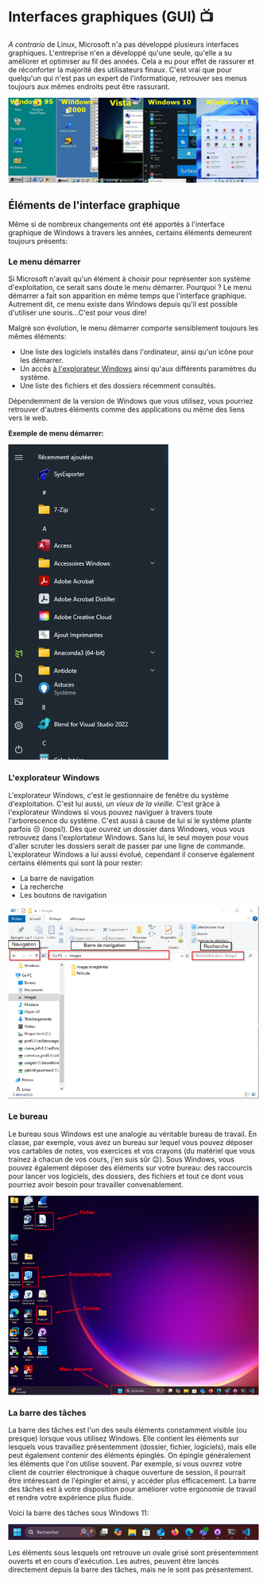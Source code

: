 # Interfaces graphiques (GUI) 📺

*A contrario* de Linux, Microsoft n'a pas développé plusieurs interfaces graphiques. L'entreprise n'en a développé qu'une seule, qu'elle a su améliorer et optimiser au fil des années. Cela a eu pour effet de rassurer et de réconforter la majorité des utilisateurs finaux. C'est vrai que pour quelqu'un qui n'est pas un expert de l'informatique, retrouver ses menus toujours aux mêmes endroits peut être rassurant.

![WindowsGUI](./Assets/02/WinGui.png)

## Éléments de l'interface graphique

Même si de nombreux changements ont été apportés à l'interface graphique de Windows à travers les années, certains éléments demeurent toujours présents:

### Le menu démarrer

Si Microsoft n'avait qu'un élément à choisir pour représenter son système d'exploitation, ce serait sans doute le menu démarrer. Pourquoi ? Le menu démarrer a fait son apparition en même temps que l'interface graphique. Autrement dit, ce menu existe dans Windows depuis qu'il est possible d'utiliser une souris...C'est pour vous dire!

Malgré son évolution, le menu démarrer comporte sensiblement toujours les mêmes éléments:
- Une liste des logiciels installés dans l'ordinateur, ainsi qu'un icône pour les démarrer.
- Un accès [à l'explorateur Windows](#lexplorateur-windows) ainsi qu'aux différents paramètres du système.
- Une liste des fichiers et des dossiers récemment consultés.

Dépendemment de la version de Windows que vous utilisez, vous pourriez retrouver d'autres éléments comme des applications ou même des liens vers le web.

**Exemple de menu démarrer:**

![MenuDémarrer](./Assets/02/StartMenuWindow.png)

### L'explorateur Windows

L'explorateur Windows, c'est le gestionnaire de fenêtre du système d'exploitation. C'est lui aussi, *un vieux de la vieille*. C'est grâce à l'explorateur Windows si vous pouvez naviguer à travers toute l'arborescence du système. C'est aussi à cause de lui si le système plante parfois 😒 (oops!). Dès que ouvrez un dossier dans Windows, vous vous retrouvez dans l'explortateur Windows. Sans lui, le seul moyen pour vous d'aller scruter les dossiers serait de passer par une ligne de commande. L'explorateur Windows a lui aussi évolué, cependant il conserve également certains éléments qui sont là pour rester:
- La barre de navigation
- La recherche
- Les boutons de navigation

![ExplorateurWindows](./Assets/02/ExplorateurWindow.png)

### Le bureau

Le bureau sous Windows est une analogie au véritable bureau de travail. En classe, par exemple, vous avez un bureau sur lequel vous pouvez déposer vos cartables de notes, vos exercices et vos crayons (du matériel que vous trainez à chacun de vos cours, j'en suis sûr 😉). Sous Windows, vous pouvez également déposer des éléments sur votre bureau: des raccourcis pour lancer vos logiciels, des dossiers, des fichiers et tout ce dont vous pourriez avoir besoin pour travailler convenablement.

![BureauWindows](./Assets/02/WindowsDesktop.png)

### La barre des tâches

La barre des tâches est l'un des seuls éléments constamment visible (ou presque) lorsque vous utilisez Windows. Elle contient les éléments sur lesquels vous travaillez présentemment (dossier, fichier, logiciels), mais elle peut également contenir des éléments épinglés. On épingle généralement les éléments que l'on utilise souvent. Par exemple, si vous ouvrez votre client de courrier électronique à chaque ouverture de session, il pourrait être intéressant de l'épingler et ainsi, y accéder plus efficacement. La barre des tâches est à votre disposition pour améliorer votre ergonomie de travail et rendre votre expérience plus fluide.

Voici la barre des tâches sous Windows 11:

![Taskbar](./Assets/02/Taskbar.png)

Les éléments sous lesquels ont retrouve un ovale grisé sont présentemment ouverts et en cours d'exécution. Les autres, peuvent être lancés directement depuis la barre des tâches, mais ne le sont pas présentement.